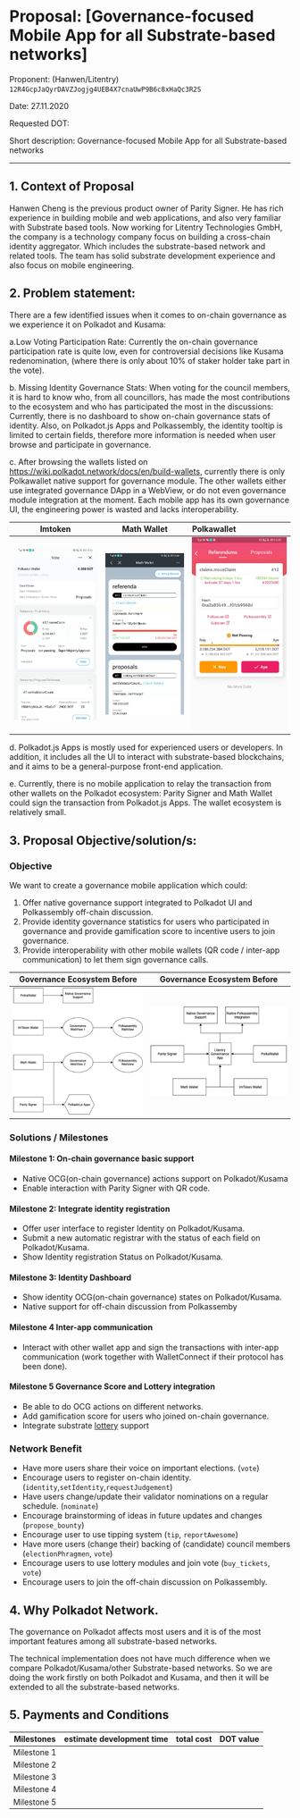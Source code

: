 # Proposal: [Governance-focused Mobile App for all Substrate-based networks]
Proponent: (Hanwen/Litentry) `12R4GcpJaQyrDAVZJogjg4UEB4X7cnaUwP9B6c8xHaQc3R2S`

Date: 27.11.2020

Requested DOT: 

Short description: Governance-focused Mobile App for all Substrate-based networks

---
## 1. Context of Proposal

Hanwen Cheng is the previous product owner of Parity Signer. He has rich experience in building mobile and web applications, and also very familiar with Substrate based tools. Now working for Litentry Technologies GmbH, the company is a technology company focus on building a cross-chain identity aggregator. Which includes the substrate-based network and related tools. The team has solid substrate development experience and also focus on mobile engineering.

## 2.	Problem statement: 

There are a few identified issues when it comes to on-chain governance as we experience it on Polkadot and Kusama:

a.Low Voting Participation Rate: Currently the on-chain governance participation rate is quite low, even for controversial decisions like Kusama redenomination, (where there is only about 10% of staker holder take part in the vote).

b. Missing Identity Governance Stats: When voting for the council members, it is hard to know who, from all councillors, has made the most contributions to the ecosystem and who has participated the most in the discussions: Currently, there is no dashboard to show on-chain governance stats of identity. Also, on Polkadot.js Apps and Polkassembly, the identity tooltip is limited to certain fields, therefore more information is needed when user browse and participate in governance.

c. After browsing the wallets listed on https://wiki.polkadot.network/docs/en/build-wallets, currently there is only Polkawallet native support for governance module. The other wallets either use integrated governance DApp in a WebView, or do not even governance module integration at the moment. Each mobile app has its own governance UI, the engineering power is wasted and lacks interoperability.   

Imtoken |  Math Wallet | Polkawallet
:-------------------------:|:-------------------------:|:---|
![imtoken](./imgs/GovernanceImtoken.jpeg)  |  ![mathwallet](./imgs/GovernanceMath.jpeg)| ![polkawallet](./imgs/GovernancePolkawallet.jpeg)

d. Polkadot.js Apps is mostly used for experienced users or developers. In addition, it includes all the UI to interact with substrate-based blockchains, and it aims to be a general-purpose front-end application.

e. Currently, there is no mobile application to relay the transaction from other wallets on the Polkadot ecosystem: Parity Signer and Math Wallet could sign the transaction from Polkadot.js Apps. The wallet ecosystem is relatively small. 

## 3.	Proposal Objective/solution/s:

### Objective

We want to create a governance mobile application which could:

1. Offer native governance support integrated to Polkadot UI and Polkassembly off-chain discussion. 
2. Provide identity governance statistics for users who participated in governance and provide gamification score to incentive users to join governance.
3. Provide interoperability with other mobile wallets (QR code / inter-app communication) to let them sign governance calls. 
 
|Governance Ecosystem Before|Governance Ecosystem Before|
|-------------------------|-------------------------|
|![imtoken](./imgs/governanceBefore.png)|![mathwallet](./imgs/GovernanceNow.png)|

### Solutions / Milestones

#### Milestone 1: On-chain governance basic support
* Native OCG(on-chain governance) actions support on Polkadot/Kusama
* Enable interaction with Parity Signer with QR code.

#### Milestone 2: Integrate identity registration
* Offer user interface to register Identity on Polkadot/Kusama.
* Submit a new automatic registrar with the status of each field on Polkadot/Kusama.
* Show Identity registration Status on Polkadot/Kusama. 

#### Milestone 3: Identity Dashboard
* Show identity OCG(on-chain governance) states on Polkadot/Kusama.
* Native support for off-chain discussion from Polkassemby

#### Milestone 4 Inter-app communication
* Interact with other wallet app and sign the transactions with inter-app communication (work together with WalletConnect if their protocol has been done).

#### Milestone 5 Governance Score and Lottery integration
* Be able to do OCG actions on different networks.
* Add gamification score for users who joined on-chain governance.
* Integrate substrate [lottery](https://hackmd.io/68rduBydTEy4X-ULevd90g) support

### Network Benefit

* Have more users share their voice on important elections. (`vote`)
* Encourage users to register on-chain identity. (`identity`,`setIdentity`,`requestJudgement`)
* Have users change/update their validator nominations on a regular schedule. (`nominate`)
* Encourage brainstorming of ideas in future updates and changes (`propose_bounty`)
* Encourage user to use tipping system (`tip`, `reportAwesome`)
* Have more users (change their) backing of (candidate) council members (`electionPhragmen`, `vote`)
* Encourage users to use lottery modules and join vote (`buy_tickets`, `vote`)
* Encourage users to join the off-chain discussion on Polkassembly.

## 4. Why Polkadot Network.

The governance on Polkadot affects most users and it is of the most important features among all substrate-based networks. 

The technical implementation does not have much difference when we compare Polkadot/Kusama/other Substrate-based networks. So we are doing the work firstly on both Polkadot and Kusama, and then it will be extended to all the substrate-based networks.

 ## 5. Payments and Conditions
 
 |Milestones | estimate development time | total cost | DOT value |
 |---|---|---|---|
 |Milestone 1|  
 |Milestone 2|
 |Milestone 3|
 |Milestone 4|
 |Milestone 5|
 
 
 
